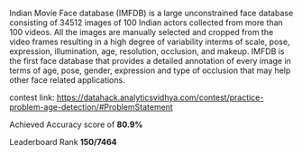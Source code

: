 Indian Movie Face database (IMFDB) is a large unconstrained face database consisting of 34512 images of 100 Indian actors collected from more than 100 videos. 
All the images are manually selected and cropped from the video frames resulting in a high degree of variability interms of scale, pose, 
expression, illumination, age, resolution, occlusion, and makeup. 
IMFDB is the first face database that provides a detailed annotation of every image in terms of age, pose, gender, expression and type of occlusion 
that may help other face related applications.

contest link: https://datahack.analyticsvidhya.com/contest/practice-problem-age-detection/#ProblemStatement

Achieved Accuracy score of **80.9%**

Leaderboard Rank **150/7464**
